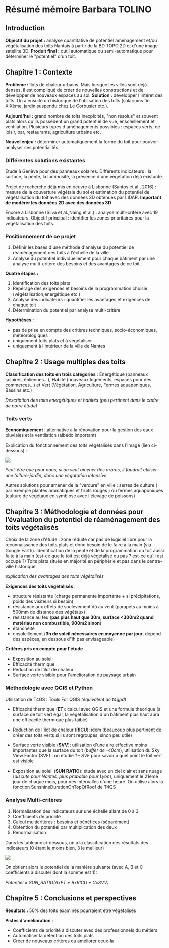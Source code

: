 # Résumé mémoire Barbara TOLINO

## Introduction 

**Objectif du projet :** analyse quantitative de potentiel aménagement et/ou végétalisation des toîts Nantais à partir de la BD TOPO 2D et d'une image satellite 3D. 
**Produit final :** outil automatique ou semi-automatique pour déterminer le "potentiel" d'un toît. 

## Chapitre 1 : Contexte 

**Problème :** îlots de chaleur urbains. Mais lorsque les villes sont déjà denses, il est compliqué de créer de nouvelles constructions et de développer de nouveaux espaces au sol. 
**Solution :** développer l'intéret des toîts.
On a ensuite un historique de l'utilisation des toîts (solariums fin XIXème, jardin suspendu chez Le Corbusier etc.).

**Aujourd'hui :** grand nombre de toîts inexploités, "non résolus" et souvent plats alors qu'ils possèdent un grand potentiel de vue, ensoleillement et ventilation. 
Plusieurs types d'aménagements possibles : espaces verts, de loisir, bar, restaurants, agriculture urbaine etc. 

**Nouvel enjeu :** déterminer automatiquement la forme du toît pour pouvoir analyser ses potentialités. 

### Différentes solutions existantes
Etude à Genève pour des panneaux solaires. Différents indicateurs : la surface, la pente, la luminosité, la présence d'une végétation déjà existante. 

Projet de recherche déjà mis en oeuvre à Lisbonne (Santos et al., 2016) : mesure de la couverture végétale du sol et estimation du potentiel de végétalisation du toît avec des données 3D obtenues par LIDAR. **Important de modérer les données 2D avec des données 3D**

Encore à Lisbonne (Silva et al.,Naing et al.) : analyse multi-critère avec 19 indicateurs. Objectif principal : identifier les zones prioritaires pour la végétalisation des toîts. 

### Positionnement de ce projet

1. Définir les bases d'une méthode d'analyse du potentiel de réaménagement des toîts à l'échelle de la ville. 
2. Analyse du potentiel individuellement pour chaque bâtiment par une analyse multi-critère des besoins et des avantages de ce toît. 

**Quatre étapes :**

1. Identification des toits plats
2. Repérage des exigences et besoins de la programmation choisie (végétalisation,énergétique etc.)
3. Analyse des indicateurs : quantifier les avantages et exigences de chaque toit
4. Détermination du potentiel par analyse multi-critère

**Hypothèses :**
- pas de prise en compte des critères techniques, socio-économiques, météorologiques
- uniquement toits plats et à végétaliser
- uniquement à l'intérieur de la ville de Nantes 

## Chapitre 2 : Usage multiples des toits

**Classification des toits en trois catégories** : Energétique (panneaux solaires, éoliennes...), Habité (nouveaux logements, espaces pour des commerces...) et Vert (Végétation, Agriculture, Fermes aquaponiques, Bassins etc.)

*Description des toits energétiques et habités (peu pertinent dans le cadre de notre étude)* 

### Toits verts 

**Economiquement** : alternative à la rénovation pour la gestion des eaux pluviales et la ventilation (albédo important)

Explication du fonctionnement des toits végétalisés dans l'image (lien ci-dessous) : 

[<img src="fonctio_vert.png">](fonction_vert.png)


*Peut-être que pour nous, si on veut amener des arbres, il faudrait utiliser une toiture-jardin, donc une végatation intensive*

Autres solutions pour amener de la "verdure" en ville : serres de culture ( par exemple plantes aromatiques et fruits rouges ) ou fermes aquaponiques (culture de végétaux en symbiose avec l'élevage de poissons)

## Chapitre 3 : Méthodologie et données pour l’évaluation du potentiel de réaménagement des toits végétalisés

Choix de la zone d'étude : zone réduite car pas de logiciel libre pour la reconnaissance des toits plats et donc besoin de le faire à la main (via Google Earth). 
Identification de la pente et de la programmation du toit aussi faite à la main (est-ce que le toit est déjà végétalisé ou pas ? est-ce qu'il est occupé ?)
Toits plats situés en majorité en périphérie et pas dans le centre-ville historique. 

*explication des avantages des toits végétalisés* 

**Exigences des toits végétalisés** : 
- structure résistante (charge permanente importante + si précipitations, poids des visiteurs si besoin)
- résistance aux effets de soulevement dû au vent (parapets au moins à 500mm de distance des végétaux)
- résistance au feu (**pas plus haut que 30m, surface <300m2 quand matériau non combustible, 900m2 sinon**)
- étanchéité 
- ensoleillement (**3h de soleil nécessaires en moyenne par jour**, dépend des espèces, en dessous d'1h pas envisageable)

**Critères pris en compte pour l'étude**
- Exposition au soleil
- Efficacité thermique 
- Réduction de l'îlot de chaleur
- Surface verte visible pour l'amélioration du paysage urbain

### Méthodologie avec QGIS et Python

Utilisation de T4GS : Tools For QGIS *(équivalent de t4gpd)*

- Efficacité thermique (**ET**): calcul avec QGIS et une formule théorique (à surface de toit vert égal, la végétalisation d'un bâtiment plus haut aura une efficacité thermique plus faible)

- Réduction de l'îlot de chaleur (**RICU**): idem (beaucoup plus pertinent de créer des toits verts si ils sont regroupés, sinon peu utile)

- Surface verte visible (**SVV**): utilisation d'une aire effective moins importantes que la surface du toit (*buffer de -40cm*), utilisation du Sky View Factor (SVF) : on étudie *1 - SVF* pour savoir à quel point le toît vert est visible

- Exposition au soleil (**SUN RATIO**): étude avec un ciel clair et sans nuage (*discute pour Nantes, plus probable pour Lyon*), uniquement le 21ème jour de chaque mois, pour des intervalles d'une heure. On utilise alors la fonction SunshineDurationOnTopOfRoof de T4QS 

### Analyse Multi-critères 

1. Normalisation des indicateurs sur une échelle allant de 0 à 3
2. Coefficients de priorité 
3. Calcul multicritères : besoins et bénéfices (séparément)
4. Obtention du potentiel par multiplication des deux
5. Renormalisation 

Dans les tableaux ci-dessous, on a la classification des résultats des indicateurs (0 étant le moins bien, 3 le meilleur)

[<img src="Screenshot(8).png">](Screenshot(8).png)

On obtient alors le potentiel de la manière suivante (avec A, B et C coefficients à discuter dont la somme est 1): 

*Potentiel = SUN_RATIO(AxET + BxRICU + CxSVV)*

## Chapitre 5 : Conclusions et perspectives

**Résultats :** 50% des toits examinés pourraient être végétalisés 

**Pistes d'amélioration** : 
- Coefficients de priorité à discuter avec des professionnels du métiers
- Automatiser la détection des toits plats
- Créer de nouveaux critères ou améliorer ceux-là
